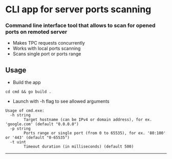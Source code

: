 # **CLI app for server ports scanning**

### **Command line interface tool that allows to scan for opened ports on remoted server**
+ Makes TPC requests concurrently 
+ Works with local ports scanning
+ Scans single port or ports range
## Usage
+ Build the app
```Shell
cd cmd && go build .
```
+ Launch with -h flag to see allowed arguments
```
Usage of cmd.exe:
  -h string
        Target hostname (can be IPv4 or domain address), for ex. 'google.com' (default "0.0.0.0")  
  -p string
        Ports range or single port (from 0 to 65535), for ex. '80:100' or '443' (default "0-65535")
  -t uint
        Timeout duration (in milliseconds) (default 500)
```
---